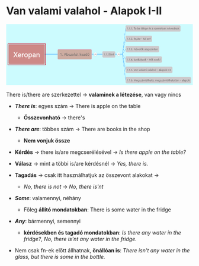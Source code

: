 # Van valami valahol - Alapok I-II

![1.1](images/1.1.png)

There is/there are szerkezettel -> **valaminek a létezése**, van vagy nincs

* ***There is***: egyes szám -> There is apple on the table
  * **Összevonható** -> there's
* ***There are***: többes szám -> There are books in the shop
  * **Nem vonjuk össze**
* **Kérdés** -> there is/are megcserélésével -> *Is there apple on the table?*
* **Válasz** -> mint a többi is/are kérdésnél -> *Yes, there is.*
* **Tagadás** -> csak itt használhatjuk az összevont alakokat ->
  * *No, there is not* -> *No, there is'nt*

* ***Some***: valamennyi, néhány
  * Főleg **állító mondatokban**: There is some water in the fridge
* ***Any***: bármennyi, semennyi
  * **kérdésekben és tagadó mondatokban**: *Is there any water in the fridge?*, *No, there is'nt any water in the fridge.*
* Nem csak fn-ek előtt állhatnak, **önállóan is**: *There isn't any water in the glass, but there is some in the bottle.*
